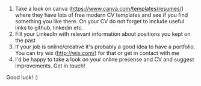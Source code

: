 1. Take a look on canva (https://www.canva.com/templates/resumes/) where they have lots of free modern CV templates and see if you find something you like there. 
  On your CV do not forget to include useful links to github, linkedin etc.
2. Fill your LinkedIn with relevant information about positions you kept on the past
3. If your job is online/creative it's probably a good idea to have a portfolio. You can try wix (http://wix.com/) for that or get in contact with me
4. I'd be happy to take a look on your online presense and CV and suggest improvements. Get in touch!

Good luck! :)
